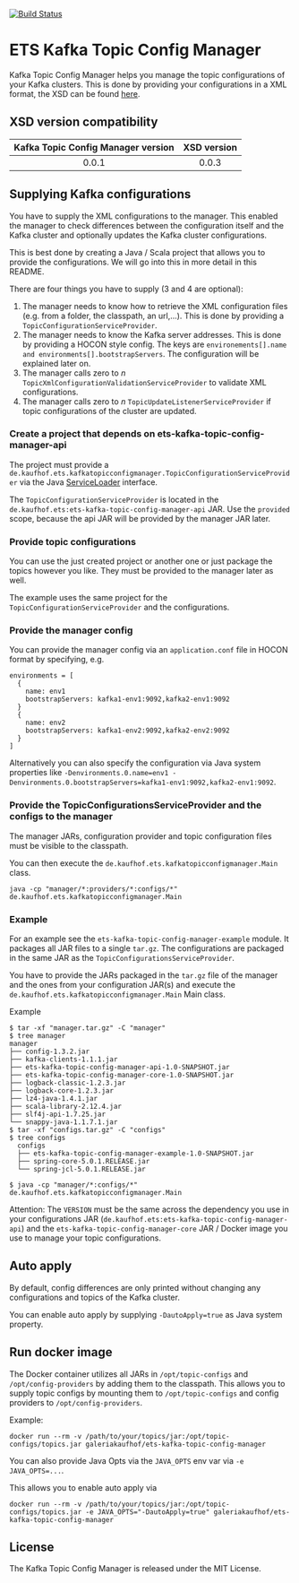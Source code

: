 [![Build Status](https://travis-ci.com/Galeria-Kaufhof/ets-kafka-topic-config-manager.svg?branch=master)](https://travis-ci.com/Galeria-Kaufhof/ets-kafka-topic-config-manager)

# ETS Kafka Topic Config Manager

Kafka Topic Config Manager helps you manage the topic configurations of your Kafka clusters.
This is done by providing your configurations in a XML format, the XSD can be found [here](https://github.com/Galeria-Kaufhof/xsds/tree/gh-pages/ets-kafka-topic-config-manager).

## XSD version compatibility

| Kafka Topic Config Manager version | XSD version |
|:----------------------------------:|:-----------:|
| 0.0.1                              | 0.0.3       |

## Supplying Kafka configurations

You have to supply the XML configurations to the manager. This enabled the manager to check differences between the configuration itself and the Kafka cluster and optionally updates the Kafka cluster configurations.

This is best done by creating a Java / Scala project that allows you to provide the configurations. We will go into this in more detail in this README.

There are four things you have to supply (3 and 4 are optional):
1. The manager needs to know how to retrieve the XML configuration files (e.g. from a folder, the classpath, an url,...). This is done by providing a `TopicConfigurationServiceProvider`.
2. The manager needs to know the Kafka server addresses. This is done by providing a HOCON style config. The keys are `environements[].name and environments[].bootstrapServers`. The configuration will be explained later on.
3. The manager calls zero to _n_ `TopicXmlConfigurationValidationServiceProvider` to validate XML configurations.
4. The manager calls zero to _n_ `TopicUpdateListenerServiceProvider` if topic configurations of the cluster are updated.

### Create a project that depends on ets-kafka-topic-config-manager-api

The project must provide a `de.kaufhof.ets.kafkatopicconfigmanager.TopicConfigurationServiceProvider` via the Java [ServiceLoader](https://docs.oracle.com/javase/8/docs/api/java/util/ServiceLoader.html) interface.

The `TopicConfigurationServiceProvider` is located in the `de.kaufhof.ets:ets-kafka-topic-config-manager-api` JAR.
Use the `provided` scope, because the api JAR will be provided by the manager JAR later.

### Provide topic configurations

You can use the just created project or another one or just package the topics however you like.
They must be provided to the manager later as well.

The example uses the same project for the `TopicConfigurationServiceProvider` and the configurations.

### Provide the manager config

You can provide the manager config via an `application.conf` file in HOCON format by specifying, e.g.
```
environments = [
  {
    name: env1
    bootstrapServers: kafka1-env1:9092,kafka2-env1:9092
  }
  {
    name: env2
    bootstrapServers: kafka1-env2:9092,kafka2-env2:9092
  }
]
```

Alternatively you can also specify the configuration via Java system properties like
`-Denvironments.0.name=env1 -Denvironments.0.bootstrapServers=kafka1-env1:9092,kafka2-env1:9092`.

### Provide the TopicConfigurationsServiceProvider and the configs to the manager

The manager JARs, configuration provider and topic configuration files must be visible to the classpath.

You can then execute the `de.kaufhof.ets.kafkatopicconfigmanager.Main` class.

`java -cp "manager/*:providers/*:configs/*" de.kaufhof.ets.kafkatopicconfigmanager.Main`

### Example
For an example see the `ets-kafka-topic-config-manager-example` module.
It packages all JAR files to a single `tar.gz`.
The configurations are packaged in the same JAR as the `TopicConfigurationsServiceProvider`.

You have to provide the JARs packaged in the `tar.gz` file of the manager and the ones from your configuration JAR(s) and execute the `de.kaufhof.ets.kafkatopicconfigmanager.Main` Main class.

Example

```
$ tar -xf "manager.tar.gz" -C "manager"
$ tree manager
manager
├── config-1.3.2.jar
├── kafka-clients-1.1.1.jar
├── ets-kafka-topic-config-manager-api-1.0-SNAPSHOT.jar
├── ets-kafka-topic-config-manager-core-1.0-SNAPSHOT.jar
├── logback-classic-1.2.3.jar
├── logback-core-1.2.3.jar
├── lz4-java-1.4.1.jar
├── scala-library-2.12.4.jar
├── slf4j-api-1.7.25.jar
└── snappy-java-1.1.7.1.jar
$ tar -xf "configs.tar.gz" -C "configs"
$ tree configs
  configs
  ├── ets-kafka-topic-config-manager-example-1.0-SNAPSHOT.jar
  ├── spring-core-5.0.1.RELEASE.jar
  └── spring-jcl-5.0.1.RELEASE.jar

$ java -cp "manager/*:configs/*" de.kaufhof.ets.kafkatopicconfigmanager.Main
``` 

Attention: The `VERSION` must be the same across the dependency you use in your configurations JAR (`de.kaufhof.ets:ets-kafka-topic-config-manager-api`) and the `ets-kafka-topic-config-manager-core` JAR / Docker image you use to manage your topic configurations.


## Auto apply

By default, config differences are only printed without changing any configurations and topics of the Kafka cluster.

You can enable auto apply by supplying `-DautoApply=true` as Java system property.

## Run docker image

The Docker container utilizes all JARs in `/opt/topic-configs` and `/opt/config-providers` by adding them to the classpath.
This allows you to supply topic configs by mounting them to `/opt/topic-configs` and config providers to `/opt/config-providers`.

Example:

`docker run --rm -v /path/to/your/topics/jar:/opt/topic-configs/topics.jar galeriakaufhof/ets-kafka-topic-config-manager`

You can also provide Java Opts via the `JAVA_OPTS` env var via `-e JAVA_OPTS=...`.

This allows you to enable auto apply via

`docker run --rm -v /path/to/your/topics/jar:/opt/topic-configs/topics.jar -e JAVA_OPTS="-DautoApply=true" galeriakaufhof/ets-kafka-topic-config-manager`

## License

The Kafka Topic Config Manager is released under the MIT License.